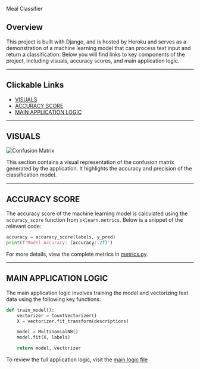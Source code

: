  Meal Classifier

## Overview
This project is built with Django, and is hosted by Heroku and serves as a demonstration of a machine learning model that can process text input and return a classification. 
Below you will find links to key components of the project, including visuals, accuracy scores, and main application logic.

---

## Clickable Links

- [VISUALS](#visuals)
- [ACCURACY SCORE](#accuracy-score)
- [MAIN APPLICATION LOGIC](#main-application-logic)

---

## VISUALS
![Confusion Matrix](path/to/confusion_matrix.png)

This section contains a visual representation of the confusion matrix generated by the application. It highlights the accuracy and precision of the classification model.

---

## ACCURACY SCORE

The accuracy score of the machine learning model is calculated using the `accuracy_score` function from `sklearn.metrics`. Below is a snippet of the relevant code:

```python
accuracy = accuracy_score(labels, y_pred)
print(f"Model Accuracy: {accuracy:.2f}")
```

For more details, view the complete metrics in [metrics.py](path/to/metrics.py).

---

## MAIN APPLICATION LOGIC

The main application logic involves training the model and vectorizing text data using the following key functions:

```python
def train_model():
    vectorizer = CountVectorizer()
    X = vectorizer.fit_transform(descriptions)

    model = MultinomialNB()
    model.fit(X, labels)

    return model, vectorizer
```

To review the full application logic, visit the [main logic file](path/to/main_logic.py)
